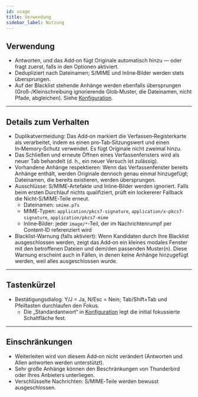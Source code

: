 ```yaml
---
id: usage
title: Verwendung
sidebar_label: Nutzung
---
```


## Verwendung

- Antworten, und das Add‑on fügt Originale automatisch hinzu — oder fragt zuerst, falls in den Optionen aktiviert.
- Dedupliziert nach Dateinamen; S/MIME und Inline‑Bilder werden stets übersprungen.
- Auf der Blacklist stehende Anhänge werden ebenfalls übersprungen (Groß-/Kleinschreibung ignorierende Glob‑Muster, die Dateinamen, nicht Pfade, abgleichen). Siehe [Konfiguration](configuration#blacklist-glob-patterns).

---

## Details zum Verhalten

- Duplikatvermeidung: Das Add‑on markiert die Verfassen‑Registerkarte als verarbeitet, indem es einen pro‑Tab‑Sitzungswert und einen In‑Memory‑Schutz verwendet. Es fügt Originale nicht zweimal hinzu.
- Das Schließen und erneute Öffnen eines Verfassenfensters wird als neuer Tab behandelt (d. h., ein neuer Versuch ist zulässig).
- Vorhandene Anhänge respektieren: Wenn das Verfassenfenster bereits Anhänge enthält, werden Originale dennoch genau einmal hinzugefügt; Dateinamen, die bereits existieren, werden übersprungen.
- Ausschlüsse: S/MIME‑Artefakte und Inline‑Bilder werden ignoriert. Falls beim ersten Durchlauf nichts qualifiziert, prüft ein lockererer Fallback die Nicht‑S/MIME‑Teile erneut.
  - Dateinamen: `smime.p7s`
  - MIME‑Typen: `application/pkcs7-signature`, `application/x-pkcs7-signature`, `application/pkcs7-mime`
  - Inline‑Bilder: jeder `image/*`‑Teil, der im Nachrichtenrumpf per Content‑ID referenziert wird
- Blacklist‑Warnung (falls aktiviert): Wenn Kandidaten durch Ihre Blacklist ausgeschlossen werden,
  zeigt das Add‑on ein kleines modales Fenster mit den betroffenen Dateien und dem/den passenden
  Muster(n). Diese Warnung erscheint auch in Fällen, in denen keine Anhänge hinzugefügt werden,
  weil alles ausgeschlossen wurde.

---

## Tastenkürzel

- Bestätigungsdialog: Y/J = Ja, N/Esc = Nein; Tab/Shift+Tab und Pfeiltasten durchlaufen den Fokus.
  - Die „Standardantwort“ in [Konfiguration](configuration#confirmation) legt die initial fokussierte Schaltfläche fest.

---

## Einschränkungen

- Weiterleiten wird von diesem Add‑on nicht verändert (Antworten und Allen antworten werden unterstützt).
- Sehr große Anhänge können den Beschränkungen von Thunderbird oder Ihres Anbieters unterliegen.
- Verschlüsselte Nachrichten: S/MIME‑Teile werden bewusst ausgeschlossen.

